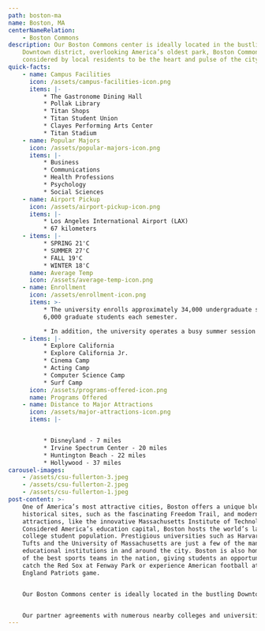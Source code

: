 ```yaml
---
path: boston-ma
name: Boston, MA
centerNameRelation:
    - Boston Commons
description: Our Boston Commons center is ideally located in the bustling
    Downtown district, overlooking America’s oldest park, Boston Common,
    considered by local residents to be the heart and pulse of the city.
quick-facts:
    - name: Campus Facilities
      icon: /assets/campus-facilities-icon.png
      items: |-
          * The Gastronome Dining Hall
          * Pollak Library
          * Titan Shops
          * Titan Student Union
          * Clayes Performing Arts Center
          * Titan Stadium
    - name: Popular Majors
      icon: /assets/popular-majors-icon.png
      items: |-
          * Business
          * Communications
          * Health Professions
          * Psychology
          * Social Sciences
    - name: Airport Pickup
      icon: /assets/airport-pickup-icon.png
      items: |-
          * Los Angeles International Airport (LAX)
          * 67 kilometers
    - items: |-
          * SPRING 21'C
          * SUMMER 27'C
          * FALL 19'C
          * WINTER 18'C
      name: Average Temp
      icon: /assets/average-temp-icon.png
    - name: Enrollment
      icon: /assets/enrollment-icon.png
      items: >-
          * The university enrolls approximately 34,000 undergraduate students and
          6,000 graduate students each semester. 

          * In addition, the university operates a busy summer session and hosts numerous summer camp programs with American and international students.
    - items: |-
          * Explore California
          * Explore California Jr.
          * Cinema Camp
          * Acting Camp
          * Computer Science Camp
          * Surf Camp
      icon: /assets/programs-offered-icon.png
      name: Programs Offered
    - name: Distance to Major Attractions
      icon: /assets/major-attractions-icon.png
      items: |-


          * Disneyland - 7 miles
          * Irvine Spectrum Center - 20 miles
          * Huntington Beach - 22 miles
          * Hollywood - 37 miles
carousel-images:
    - /assets/csu-fullerton-3.jpeg
    - /assets/csu-fullerton-2.jpeg
    - /assets/csu-fullerton-1.jpeg
post-content: >-
    One of America’s most attractive cities, Boston offers a unique blend of
    historical sites, such as the fascinating Freedom Trail, and modern
    attractions, like the innovative Massachusetts Institute of Technology.
    Considered America’s education capital, Boston hosts the world’s largest
    college student population. Prestigious universities such as Harvard, MIT,
    Tufts and the University of Massachusetts are just a few of the many
    educational institutions in and around the city. Boston is also home to some
    of the best sports teams in the nation, giving students an opportunity to
    catch the Red Sox at Fenway Park or experience American football at a New
    England Patriots game.


    Our Boston Commons center is ideally located in the bustling Downtown district, overlooking America’s oldest park, Boston Common, considered by local residents to be the heart and pulse of the city. Students can step outside to hop on the subway at centrally located Park Street station or stroll across the park for picturesque views of the Massachusetts State House.


    Our partner agreements with numerous nearby colleges and universities give students many options for pursuing a Bachelor’s or Master’s degree after completing their studies at Boston Commons.
---
```


